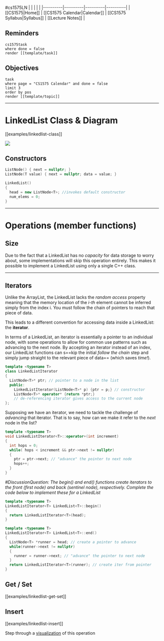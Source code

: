#cs1575LN
|  |  |  |  |
|----------|----------|----------|----------|
| [[CS1575|Home]] | [[CS1575 Calendar|Calendar]] | [[CS1575 Syllabus|Syllabus]] | [[Lecture Notes]] |


## Reminders

```query
cs1575task
where done = false
render [[template/task]]
```

## Objectives

```query
task
where page = "CS1575 Calendar" and done = false
limit 3
order by pos
render [[template/topic]]
```
---

# LinkedList Class & Diagram

[[examples/linkedlist-class]]

![](img/LL-diagram.png)

## Constructors

```c++
ListNode() { next = nullptr; }
ListNode(T value) { next = nullptr; data = value; }

LinkedList()
{
  head = new ListNode<T>; //invokes default constructor
  num_elems = 0;
}
```


---

# Operations (member functions)

## Size

Due to the fact that a LinkedList has no _capacity_ for data storage to worry about, some implementations will skip this operation entirely. This makes it possible to implement a LinkedList using only a single C++ class.

---

## Iterators

Unlike the ArrayList, the LinkedList lacks the _random access_ property meaning that the memory location of the _i-th_ element cannot be inferred simply from the index i. You must follow the chain of pointers to reach that piece of data.

This leads to a different convention for accessing data inside a LinkedList: the **iterator**.

In terms of a LinkedList, an iterator is essentially a pointer to an individual node, with some operations to allow for common use patterns such as advancing to the next node. By accepting an iterator instead of an index, our LinkedList functions can s==kip the initial _follow the chain_ step and simply jump straight to the relevant piece of data== (which saves _time!_).

```c++
template <typename T>
class LinkedListIterator
{
  ListNode<T>* ptr; // pointer to a node in the list
  public:
    LinkedListIterator(ListNode<T>* p) {ptr = p;} // constructor
    ListNode<T>* operator* {return *ptr;} 
    // de-referencing iterator gives access to the current node
};
```

Supposing we have an iterator, we need to tackle the challenge of _advancing_ that iterator. That is to say, how can we make it refer to the _next_ node in the list?

```c++
template <typename T>
void LinkedListIterator<T>::operator+(int increment)
{
  int hops = 0;
  while( hops < increment && ptr->next != nullptr)
  {
    ptr = ptr->next; // "advance" the pointer to next node
    hops++;
  }
}
```

_#DiscussionQuestion: The begin() and end() functions create iterators to the front (first node) and back (sentinel node), respectively. Complete the code below to implement these for a LinkedList_

```c++
template <typename T>
LinkedListIterator<T> LinkedList<T>::begin()
{
  return LinkedListIterator<T>(head);
}
```

```c++
template <typename T>
LinkedListIterator<T> LinkedList<T>::end()
{
  ListNode<T> *runner = head; // create a pointer to advance
  while(runner->next != nullptr)
  {
    runner = runner->next; // "advance" the pointer to next node
  }
  return LinkedListIterator<T>(runner); // create iter from pointer
}
```

## Get / Set

[[examples/linkedlist-get-set]]


## Insert
[[examples/linkedlist-insert]]


Step through a [visualization](https://pythontutor.com/visualize.html#code=class%20ListNode%0A%7B%0A%20%20public%3A%0A%20%20%20%20int%20m_data%3B%20%20//%20single%20data%20item%0A%20%20%20%20ListNode%20*m_next%3B%20%20//%20ptr%20to%20next%20node%0A%20%20%20%20ListNode%28%29%20%7B%20m_next%20%3D%20nullptr%3B%20%7D%0A%7D%3B%0A%0A%0Aclass%20LinkedList%0A%7B%0A%20%20public%3A%0A%20%20%20%20ListNode%20*m_head%3B%20%20//%20ptr%20to%20first%20node%0A%20%20%20%20int%20m_size%3B%0A%20%20%20%20LinkedList%28%29%0A%20%20%20%7B%0A%20%20%20%20m_head%20%3D%20new%20ListNode%3B%20//invokes%20default%20constructor%0A%20%20%20%20m_size%20%3D%200%3B%0A%20%20%20%7D%0A%20%20%20void%20insert%28ListNode%20*p,%20const%20int%26%20x%29%3B%0A%7D%3B%0A%0Aint%20main%28%29%20%7B%0A%0A%20%20LinkedList%20mylist%3B%20%0A%0A%20%20ListNode%20*p%20%3D%20mylist.m_head%3B%0A%20%20mylist.insert%28p,%204%29%3B%0A%20%20p%20%3D%20p%20-%3E%20m_next%3B%0A%20%20mylist.insert%28p,%208%29%3B%0A%20%20mylist.insert%28p,%206%29%3B%0A%20%20%0A%20%20return%200%3B%0A%7D%0A%0Avoid%20LinkedList%3A%3Ainsert%28ListNode%20*p,%20const%20int%26%20x%29%0A%7B%0A%20%20ListNode%20*tmp%20%3D%20new%20ListNode%3B%0A%20%20tmp%20-%3E%20m_data%20%3D%20p%20-%3E%20m_data%3B%0A%20%20tmp%20-%3E%20m_next%20%3D%20p%20-%3E%20m_next%3B%0A%20%20p%20-%3E%20m_data%20%3D%20x%3B%0A%20%20p%20-%3E%20m_next%20%3D%20tmp%3B%0A%20%20m_size%2B%2B%3B%0A%7D&cumulative=false&curInstr=0&heapPrimitives=nevernest&mode=display&origin=opt-frontend.js&py=cpp_g%2B%2B9.3.0&rawInputLstJSON=%5B%5D&textReferences=false) of this operation
